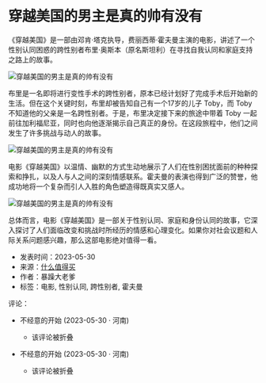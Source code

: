 # 穿越美国的男主是真的帅有没有

《穿越美国》是一部由邓肯·塔克执导，费丽西蒂·霍夫曼主演的电影，讲述了一个性别认同困惑的跨性别者布里·奥斯本（原名斯坦利）在寻找自我认同和家庭支持之路上的故事。

![穿越美国的男主是真的帅有没有](https://am.zdmimg.com/202305/30/6475cb966e8c45733.png_e1080.jpg)

布里是一名即将进行变性手术的跨性别者，原本已经计划好了完成手术后开始新的生活。但在这个关键时刻，布里却被告知自己有一个17岁的儿子 Toby，而 Toby 不知道他的父亲是一名跨性别者。于是，布里决定接下来的旅途中带着 Toby 一起前往加利福尼亚，同时也向他逐渐揭示自己真正的身份。在这段旅程中，他们之间发生了许多挑战与动人的故事。

![穿越美国的男主是真的帅有没有](https://qnam.smzdm.com/202305/30/6475cb9678f287191.png_e1080.jpg)

电影《穿越美国》以温情、幽默的方式生动地展示了人们在性别困扰面前的种种探索和挣扎，以及人与人之间的深刻情感联系。霍夫曼的表演也得到广泛的赞誉，他成功地将一个复杂而引人入胜的角色塑造得既真实又感人。

![穿越美国的男主是真的帅有没有](https://am.zdmimg.com/202305/30/6475cb967a98c5026.png_e1080.jpg)

总体而言，电影《穿越美国》是一部关于性别认同、家庭和身份认同的故事，它深入探讨了人们面临改变和挑战时所经历的情感和心理变化。如果你对社会议题和人际关系问题感兴趣，那么这部电影绝对值得一看。

* 发表时间：2023-05-30
* 来源：[什么值得买](https://post.smzdm.com/p/a60kl6wg/)
* 作者：暴躁大老爹
* 标签：电影, 性别认同, 跨性别者, 霍夫曼

评论：
- 不经意的开始 (2023-05-30 · 河南)
  - 该评论被折叠

- 不经意的开始 (2023-05-30 · 河南)
  - 该评论被折叠